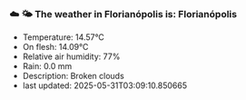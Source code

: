 ### ☁️ 🌤️  The weather in Florianópolis is: Florianópolis

- Temperature: 14.57°C
- On flesh: 14.09°C
- Relative air humidity: 77%
- Rain: 0.0 mm
- Description: Broken clouds
- last updated: 2025-05-31T03:09:10.850665
